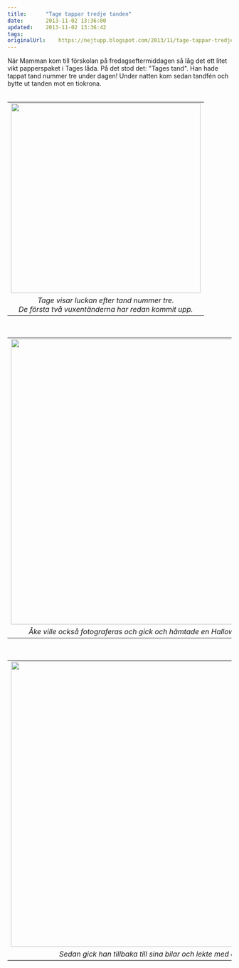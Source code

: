 ```yaml
---
title:		"Tage tappar tredje tanden"
date:		2013-11-02 13:36:00
updated:	2013-11-02 13:36:42
tags: 	
originalUrl:	https://nejtupp.blogspot.com/2013/11/tage-tappar-tredje-tanden.html
---
```


<div class="separator" style="clear: both; text-align: left;">När Mamman kom till förskolan på fredagseftermiddagen så låg det ett litet vikt papperspaket i Tages låda. På det stod det: "Tages tand". Han hade tappat tand nummer tre under dagen! Under natten kom sedan tandfén och bytte ut tanden mot en tiokrona.</div><div class="separator" style="clear: both; text-align: left;"><br></div><table align="center" cellpadding="0" cellspacing="0" class="tr-caption-container" style="margin-left: auto; margin-right: auto; text-align: center;"><tbody><tr><td style="text-align: center;"><img src="../../../../img/Familjen+hemma-PERK2115.jpg" width="426"></td></tr><tr><td class="tr-caption" style="text-align: center;"><i>Tage visar luckan efter tand nummer tre. <br>De första två vuxentänderna har redan kommit upp.</i></td></tr></tbody></table><div class="separator" style="clear: both; text-align: left;"><br></div><div class="separator" style="clear: both; text-align: center;"></div><table align="center" cellpadding="0" cellspacing="0" class="tr-caption-container" style="margin-left: auto; margin-right: auto; text-align: center;"><tbody><tr><td style="text-align: center;"><img src="../../../../img/Familjen+hemma-PERK2084.jpg" width="640"></td></tr><tr><td class="tr-caption" style="text-align: center;"><i>Åke ville också fotograferas och gick och hämtade en Halloween-ballong.</i></td></tr></tbody></table><br><table align="center" cellpadding="0" cellspacing="0" class="tr-caption-container" style="margin-left: auto; margin-right: auto; text-align: center;"><tbody><tr><td style="text-align: center;"><img src="../../../../img/Familjen+hemma-PERK2092.jpg" width="640"></td></tr><tr><td class="tr-caption" style="text-align: center;"><i>Sedan gick han tillbaka till sina bilar och lekte med dem.</i></td></tr></tbody></table><br><br>
<!-- no comments on this post -->